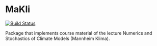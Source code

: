 # MaKli

[![Build Status](https://github.com/JohannesNaegele/MaKli.jl/actions/workflows/CI.yml/badge.svg?branch=main)](https://github.com/JohannesNaegele/MaKli.jl/actions/workflows/CI.yml?query=branch%3Amain)

Package that implements course material of the lecture Numerics and Stochastics of Climate Models (Mannheim Klima).
